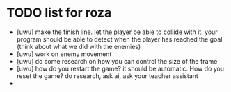 # TODO list for roza

- [uwu] make the finish line. let the player be able to collide with it. your program should be able to detect when the player has reached the goal (think about what we did with the enemies)
- [uwu] work on enemy movement
- [uwu] do some research on how you can control the size of the frame
- [uwu] how do you restart the game? it should be automatic. How do you reset the game? do research, ask ai, ask your teacher assistant
- 